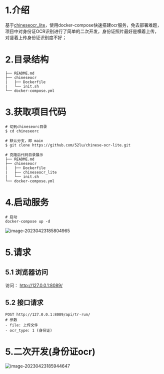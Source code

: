 # 1.介绍
基于[chineseocr_lite](https://github.com/DayBreak-u/chineseocr_lite)，使用docker-compose快速搭建ocr服务，免去部署难题，项目中对身份证OCR识别进行了简单的二次开发，身份证照片最好是横着上传，对竖着上传身份证识别度不好；

# 2.目录结构
```
├── README.md
├── chineseocr
|   ├── Dockerfile
|   └── init.sh
└── docker-compose.yml
```

# 3.获取项目代码
```
# 切到chineseorc目录
$ cd chineseorc

# 默认分支，即 main
$ git clone https://github.com/52lu/chinese-ocr-lite.git

# 克隆后代码目录展示
├── README.md
├── chineseocr
|   ├── Dockerfile
|   ├── chineseocr_lite
|   └── init.sh
└── docker-compose.yml
```



# 4.启动服务
```
# 启动
docker-compose up -d
```

![image-20230423185804965](https://s2.loli.net/2023/04/23/BW71KAEkzCZGoId.png)

# 5.请求
## 5.1 浏览器访问
访问： http://127.0.0.1:8089/


## 5.2 接口请求
```shell
POST http://127.0.0.1:8089/api/tr-run/
# 参数
- file: 上传文件
- ocr_type: 1 (身份证)
```

# 5.二次开发(身份证ocr)

![image-20230423185944647](https://s2.loli.net/2023/04/23/c8CYg2GtIoFQhxK.png)